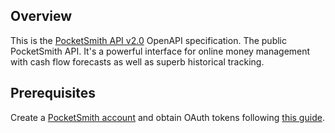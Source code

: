 ## Overview

This is the [PocketSmith API v2.0](https://www.pocketsmith.com/) OpenAPI specification. The public PocketSmith API. It's a powerful interface for online money management with cash flow forecasts as well as superb historical tracking.
## Prerequisites

 Create a [PocketSmith account](https://www.pocketsmith.com/) and obtain OAuth tokens following [this guide](https://developers.pocketsmith.com/docs/oauth).
